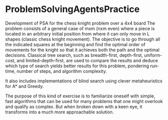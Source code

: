 # ProblemSolvingAgentsPractice
Development of PSA for the chess knight problem over a 4x4 board
The problem consists of a general case of mxm (nxm even) where a piece is located in an arbitrary initial position from where it can only move in L shapes (classic chess knight movement). The objective is to go through all the indicated squares at the beginning and find the optimal order of movements for the knight so that it achieves both the path and the optimal decisions.
Classical tree search, such as breadth-first, depth-first, uniform-cost, and limited-depth-first, are used to compare the results and deduce which type of search yields better results for this problem, pondering run-time, number of steps, and algorithm complexity.

It also includes implementations of blind search using clever metaheuristics for A* and Greedy.

The purpose of this kind of exercise is to familiarize oneself with simple, fast algorithms that can be used for many problems that one might overlook and qualify as complex. But when broken down with a keen eye, it transforms into a much more approachable solution.
